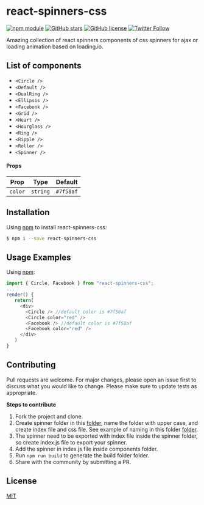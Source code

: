# react-spinners-css 
[![npm module](https://badge.fury.io/js/react-spinners-css.svg)](https://www.npmjs.com/package/react-spinners-css)
[![GitHub stars](https://img.shields.io/github/stars/joshk2/react-spinners-css)](https://github.com/JoshK2/react-spinners-css/stargazers)
[![GitHub license](https://img.shields.io/badge/license-MIT-blue.svg)](https://raw.githubusercontent.com/JoshK2/react-spinners-css/master/LICENSE)
[![Twitter Follow](https://img.shields.io/twitter/follow/joshkuttler)](https://twitter.com/JoshKuttler)

Amazing collection of react spinners components of css spinners for ajax or loading animation based on loading.io.  

## List of components

- `<Circle />`
- `<Default />`
- `<DualRing />`
- `<Ellipsis />`
- `<Facebook />`
- `<Grid />`
- `<Heart />`
- `<Hourglass />`
- `<Ring />`
- `<Ripple />`
- `<Roller />`  
- `<Spinner />`

#### Props

| Prop    | Type     | Default |
| ------- | -------- | ------- |
| `color` | `string` | `#7f58af`  |

## Installation
Using [npm](https://www.npmjs.com/package/react-spinners-css) to install react-spinners-css:  

```bash
$ npm i --save react-spinners-css
```  

## Usage Examples

Using [npm](https://www.npmjs.com/package/react-spinners-css):
```javascript
import { Circle, Facebook } from "react-spinners-css";
...
render() {
   return(
     <div>
       <Circle /> //default color is #7f58af
       <Circle color="red" />
       <Facebook /> //default color is #7f58af
       <Facebook color="red" />
     </div>
   )
}
```

## Contributing
Pull requests are welcome. For major changes, please open an issue first to discuss what you would like to change.
Please make sure to update tests as appropriate.

**Steps to contribute**

1) Fork the project and clone.
2) Create spinner folder in this [folder](https://github.com/JoshK2/react-spinners-css/tree/master/src/components), name the folder with upper case, and create index file and css file.
See example of naming in this folder [folder](https://github.com/JoshK2/react-spinners-css/tree/master/src/components/Circle).
3) The spinner need to be exported with index file inside the spinner folder, so create index.js file to export your spinner.
3) Add the spinner in index.js file inside components folder.
4) Run `npm run build` to generate the build folder folder.
5) Share with the community by submitting a PR.

## License
[MIT](https://github.com/JoshK2/react-spinners-css/blob/master/LICENSE)
